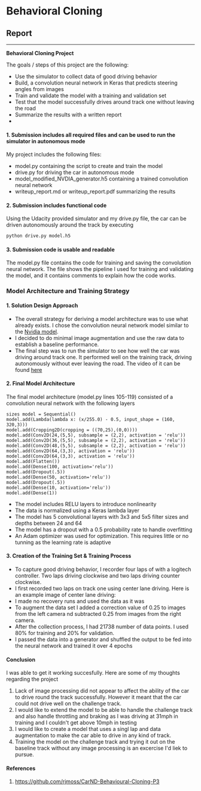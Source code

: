 # **Behavioral Cloning** 

## Report


---

**Behavioral Cloning Project**

The goals / steps of this project are the following:
* Use the simulator to collect data of good driving behavior
* Build, a convolution neural network in Keras that predicts steering angles from images
* Train and validate the model with a training and validation set
* Test that the model successfully drives around track one without leaving the road
* Summarize the results with a written report
* 
#### 1. Submission includes all required files and can be used to run the simulator in autonomous mode

My project includes the following files:
* model.py containing the script to create and train the model
* drive.py for driving the car in autonomous mode
* model_modified_NVDIA_generator.h5 containing a trained convolution neural network 
* writeup_report.md or writeup_report.pdf summarizing the results

#### 2. Submission includes functional code
Using the Udacity provided simulator and my drive.py file, the car can be driven autonomously around the track by executing 
```sh
python drive.py model.h5
```

#### 3. Submission code is usable and readable

The model.py file contains the code for training and saving the convolution neural network. The file shows the pipeline I used for training and validating the model, and it contains comments to explain how the code works.
 

### Model Architecture and Training Strategy

#### 1. Solution Design Approach

* The overall strategy for deriving a model architecture was to use what already exists. I chose the convolution neural network model similar to the [Nvidia model](http://images.nvidia.com/content/tegra/automotive/images/2016/solutions/pdf/end-to-end-dl-using-px.pdf).
* I decided to do minimal image augmentation and use the raw data to establish a baseline performance.
* The final step was to run the simulator to see how well the car was driving around track one. It performed well on the training track, driving autonomously without ever leaving the road. The video of it can be found [here](https://www.youtube.com/watch?v=tHjLsKaeP_g&feature=youtu.be)


#### 2. Final Model Architecture

The final model architecture (model.py lines 105-119) consisted of a convolution neural network with the following layers 
```
sizes model = Sequential()
model.add(Lambda(lambda x: (x/255.0) - 0.5, input_shape = (160, 320,3)))
model.add(Cropping2D(cropping = ((70,25),(0,0))))
model.add(Conv2D(24,(5,5), subsample = (2,2), activation = 'relu'))
model.add(Conv2D(36,(5,5), subsample = (2,2), activation = 'relu'))
model.add(Conv2D(48,(5,5), subsample = (2,2), activation = 'relu'))
model.add(Conv2D(64,(3,3), activation = 'relu'))
model.add(Conv2D(64,(3,3), activation = 'relu'))
model.add(Flatten())
model.add(Dense(100, activation='relu'))
model.add(Dropout(.5))
model.add(Dense(50, activation='relu'))
model.add(Dropout(.5))
model.add(Dense(10, activation='relu'))
model.add(Dense(1))
```

* The model includes RELU layers to introduce nonlinearity
* The data is normalized using a Keras lambda layer
* The model has 5 convolutional layers with 3x3 and 5x5 filter sizes and depths between 24 and 64
* The model has a dropout with a 0.5 probability rate to handle overfitting
* An Adam optimizer was used for optimization. This requires little or no tunning as the learning rate is adaptive


#### 3. Creation of the Training Set & Training Process

* To capture good driving behavior, I recorder four laps of with a logitech controller. Two laps driving clockwise and two laps driving counter clockwise. 
* I first recorded two laps on track one using center lane driving. Here is an example image of center lane driving:
* I made no recovery runs and used the data as it was
* To augment the data set I added a correction value of 0.25 to images from the left camera nd subtracted 0.25 from images from the right camera.
* After the collection process, I had 21738 number of data points. I used 80% for training and 20% for validation.
* I passed the data into a generator and shuffled the output to be fed into the neural network and trained it over 4 epochs


####

#### Conclusion
I was able to get it working succesfully. Here are some of my thoughts regarding the project

1. Lack of image processing did not appear to affect the ability of the car to drive round the track successfully. However it meant that the car could not drive well on the challenge track.
2. I would like to extend the model to be able to handle the challenge track and also handle throttling and braking as I was driving at 31mph in training and I couldn't get above 10mph in testing
3. I would like to create a model that uses a singl lap and data augmentation to make the car able to drive in any kind of track.
4. Training the model on the challenge track and trying it out on the baseline track without any image processing is an excercise I'd liek to pursue.


#### References
1. https://github.com/rjmoss/CarND-Behavioural-Cloning-P3
